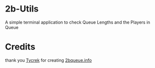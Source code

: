 # 2b-Utils
A simple terminal application to check Queue Lengths and the Players in Queue

# Credits
thank you [Tycrek](https://github.com/tycrek) for creating [2bqueue.info](https://2bqueue.info)
